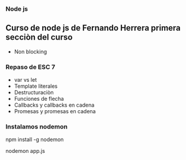 ### Node js
## Curso de node js de Fernando Herrera primera secciòn del curso

- Non blocking

### Repaso de ESC 7
- var vs let
- Template literales 
- Destructuraciòn
- Funciones de flecha
- Callbacks y callbacks en cadena
- Promesas y promesas en cadena

### Instalamos nodemon 
 
 npm install -g nodemon 
 
 nodemon app.js
